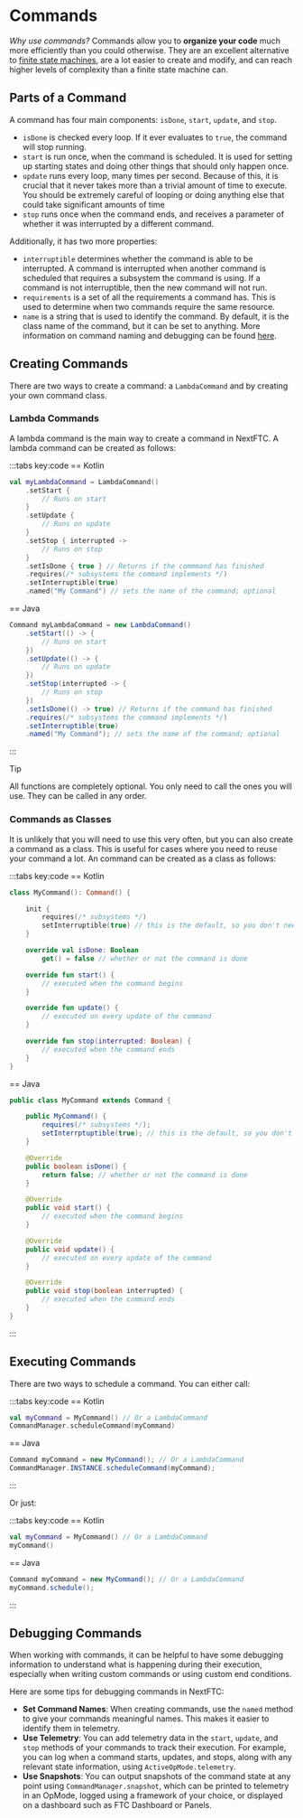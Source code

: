 # Commands

_Why use commands?_ Commands allow you to **organize your code** much more
efficiently than you could otherwise. They are an excellent alternative
to [finite state machines](https://gm0.org/en/latest/docs/software/concepts/finite-state-machines.html),
are a lot easier to create and modify, and can reach higher levels of complexity
than a finite state machine can.

## Parts of a Command

A command has four main components: `isDone`, `start`, `update`, and `stop`.

- `isDone` is checked every loop. If it ever evaluates to `true`, the command
  will stop running.
- `start` is run once, when the command is scheduled. It is used for setting up
  starting states and doing other things that should only happen once.
- `update` runs every loop, many times per second. Because of this, it is
  crucial that it never takes more than a trivial amount of time to execute. You
  should be extremely careful of looping or doing anything else that could take
  significant amounts of time
- `stop` runs once when the command ends, and receives a parameter of
  whether it was interrupted by a different command.

Additionally, it has two more properties:

- `interruptible` determines whether the command is able to be
  interrupted. A command is interrupted when another command is scheduled that
  requires a subsystem the command is using. If a command is not interruptible,
  then the new command will not run.
- `requirements` is a set of all the requirements a command has. This is
  used to determine when two commands require the same resource.
- `name` is a string that is used to identify the command. By default, it is the
  class name of the command, but it can be set to anything. More information 
  on command naming and debugging can be found [here](/command-debugging).

## Creating Commands

There are two ways to create a command: a `LambdaCommand` and by creating your
own command class.

### Lambda Commands

A lambda command is the main way to create a command in NextFTC. A lambda
command can be created as follows:

:::tabs key:code
== Kotlin

```kotlin
val myLambdaCommand = LambdaCommand()
    .setStart { 
        // Runs on start
    }
    .setUpdate { 
        // Runs on update
    }
    .setStop { interrupted ->
        // Runs on stop
    }
    .setIsDone { true } // Returns if the commmand has finished
    .requires(/* subsystems the command implements */)
    .setInterruptible(true)
    .named("My Command") // sets the name of the command; optional
```

== Java

```java
Command myLambdaCommand = new LambdaCommand()
    .setStart(() -> {
        // Runs on start
    })
    .setUpdate(() -> {
        // Runs on update
    })
    .setStop(interrupted -> {
        // Runs on stop
    })
    .setIsDone(() -> true) // Returns if the command has finished
    .requires(/* subsystems the command implements */)
    .setInterruptible(true)
    .named("My Command"); // sets the name of the command; optional
```

:::

> [!TIP]
> All functions are completely optional. You only need to call the ones you will
> use. They can be called in any order.

### Commands as Classes

It is unlikely that you will need to use this very often, but you can also
create a command as a class. This is useful for cases where you need to reuse
your command a lot. An command can be created as a class as follows:

:::tabs key:code
== Kotlin

```kotlin
class MyCommand(): Command() {

    init {
        requires(/* subsystems */)
        setInterruptible(true) // this is the default, so you don't need to specify
    }

    override val isDone: Boolean
        get() = false // whether or not the command is done

    override fun start() {
        // executed when the command begins
    }

    override fun update() {
        // executed on every update of the command
    }

    override fun stop(interrupted: Boolean) {
        // executed when the command ends
    }
}
```

== Java

```java
public class MyCommand extends Command {

    public MyCommand() {
        requires(/* subsystems */);
        setInterrptuptible(true); // this is the default, so you don't need to specify
    }

    @Override
    public boolean isDone() {
        return false; // whether or not the command is done
    }

    @Override
    public void start() {
        // executed when the command begins
    }

    @Override
    public void update() {
        // executed on every update of the command
    }

    @Override
    public void stop(boolean interrupted) {
        // executed when the command ends
    }
}
```

:::

## Executing Commands

There are two ways to schedule a command. You can either call:

:::tabs key:code
== Kotlin

```kotlin
val myCommand = MyCommand() // Or a LambdaCommand
CommandManager.scheduleCommand(myCommand)
```

== Java

```java
Command myCommand = new MyCommand(); // Or a LambdaCommand
CommandManager.INSTANCE.scheduleCommand(myCommand);
```

:::

Or just:

:::tabs key:code
== Kotlin

```kotlin
val myCommand = MyCommand() // Or a LambdaCommand
myCommand()
```

== Java

```java
Command myCommand = new MyCommand(); // Or a LambdaCommand
myCommand.schedule();
```

:::

## Debugging Commands

When working with commands, it can be helpful to have some debugging information 
to understand what is happening during their execution,
especially when writing custom commands or using custom end conditions.

Here are some tips for debugging commands in NextFTC:
- **Set Command Names**: When creating commands, use the `named` method to give
  your commands meaningful names. This makes it easier to identify them in telemetry.
- **Use Telemetry**: You can add telemetry data in the `start`, `update`, and `stop`
  methods of your commands to track their execution. For example, you can log when
  a command starts, updates, and stops, along with any relevant state information,
  using `ActiveOpMode.telemetry`.
- **Use Snapshots**: You can output snapshots of the command state at any point using
  `CommandManager.snapshot`, which can be printed to telemetry in an OpMode,
  logged using a framework of your choice, or displayed on a dashboard
  such as FTC Dashboard or Panels.
